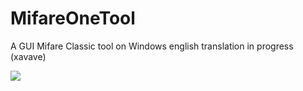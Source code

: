 # MifareOneTool
A GUI Mifare Classic tool on Windows
english translation in progress (xavave) 


<img src="http://averbouch.biz/mifareOnetoolTab2.JPG"/>
